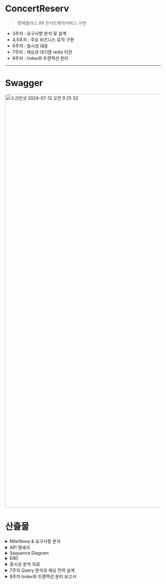 # ConcertReserv
>항해플러스 99 콘서트예약서비스 구현

- 3주차 : 요구사항 분석 및 설계
- 4,5주차 : 주요 비즈니스 로직 구현
- 6주차 : 동시성 대응
- 7주차 : 캐싱과 대기열 redis 이관
- 8주차 : Index와 트랜잭션 분리 

---



# Swagger
<img width="1338" alt="스크린샷 2024-07-12 오전 9 25 32" src="https://github.com/user-attachments/assets/50fce74a-0968-42e8-8453-7a05017a4c6e">


# 산출물

<details>
<summary>MileStone & 요구사항 분석 </summary>
<div markdown="1">       

- [Git Projects](https://github.com/users/JiheeOh/projects/3) - issues 내 요구사항 분석 포함 <br>

![스크린샷 2024-07-04 오전 1 17 56](https://github.com/JiheeOh/concertReserv/assets/75823407/d9345a4a-bd84-4458-b31e-b2351514e3a1)

</div>
</details>

<details>
<summary>API 명세서  </summary>
<div markdown="1">       

[postmanDocument](https://documenter.getpostman.com/view/23303389/2sA3dxEXgn)
![스크린샷 2024-07-04 오전 1 12 23](https://github.com/JiheeOh/concertReserv/assets/75823407/bd8982e7-bd57-42ba-8782-ea72249ced7d)

</div>
</details>

<details>
<summary>Sequence Diagram   </summary>
<div markdown="1">       

![대기열 토큰 발급 Sequence Diagram (1)](https://github.com/JiheeOh/concertReserv/assets/75823407/6ab4b031-7fd6-4d29-bb6e-3e81e250e7f6)

</div>
</details>

<details>
<summary>ERD  </summary>
<div markdown="1">       

![ConcertReserv](https://github.com/JiheeOh/concertReserv/assets/75823407/a11852a4-5a11-4445-9df2-38a55c26a102)

</div>
</details>


<details>
<summary>동시성 분석 자료  </summary>
<div markdown="1">       

- [동시성 분석 자료 Notion](https://pumped-polka-4d3.notion.site/6-a0d0d8d8d8f74b168c96854946bc89c0)

</div>
</details>

<details>
<summary> 7주차 Query 분석과 캐싱 전략 설계   </summary>
<div markdown="1">   
  
- [분석서](https://pumped-polka-4d3.notion.site/7-4f46141594604013bd81d9d59100b486?pvs=4)
- 
</div>
</details>


</div>
</details>

<details>
<summary> 8주차 Index와 트랜잭션 분리 보고서   </summary>
<div markdown="1">   
  
- [Index, 트랜잭션 분리 분석서](https://pumped-polka-4d3.notion.site/8-496e733512a54519bfdb269e54367fe4?pvs=4)
- 
</div>
</details>
 



